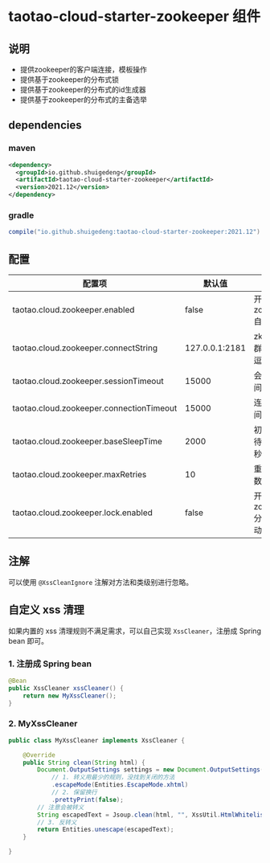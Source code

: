 # taotao-cloud-starter-zookeeper 组件

## 说明
- 提供zookeeper的客户端连接，模板操作
- 提供基于zookeeper的分布式锁
- 提供基于zookeeper的分布式的id生成器
- 提供基于zookeeper的分布式的主备选举

## dependencies
### maven
```xml
<dependency>
  <groupId>io.github.shuigedeng</groupId>
  <artifactId>taotao-cloud-starter-zookeeper</artifactId>
  <version>2021.12</version>
</dependency>
```

### gradle
```groovy
compile("io.github.shuigedeng:taotao-cloud-starter-zookeeper:2021.12")
```

## 配置
| 配置项                         | 默认值 | 说明                                        |
| ------------------------------ | ------ | ----------------------------------------- |
| taotao.cloud.zookeeper.enabled               | false   | 开启zookeeper自动配置                                 |
| taotao.cloud.zookeeper.connectString         | 127.0.0.1:2181   | zk连接集群，多个用逗号隔开                  |
| taotao.cloud.zookeeper.sessionTimeout        | 15000  | 会话超时时间(毫秒)        |
| taotao.cloud.zookeeper.connectionTimeout     | 15000  | 连接超时时间(毫秒) |
| taotao.cloud.zookeeper.baseSleepTime         | 2000  | 初始重试等待时间(毫秒)                   |
| taotao.cloud.zookeeper.maxRetries        | 10  | 重试最大次数            |
| taotao.cloud.zookeeper.lock.enabled |     false   | 开启zookeeper分布式锁自动配置                           |

## 注解
可以使用 `@XssCleanIgnore` 注解对方法和类级别进行忽略。

## 自定义 xss 清理
如果内置的 xss 清理规则不满足需求，可以自己实现 `XssCleaner`，注册成 Spring bean 即可。

### 1. 注册成 Spring bean
```java
@Bean
public XssCleaner xssCleaner() {
    return new MyXssCleaner();
}
```

### 2. MyXssCleaner
```java
public class MyXssCleaner implements XssCleaner {

	@Override
	public String clean(String html) {
		Document.OutputSettings settings = new Document.OutputSettings()
			// 1. 转义用最少的规则，没找到关闭的方法
			.escapeMode(Entities.EscapeMode.xhtml)
			// 2. 保留换行
			.prettyPrint(false);
		// 注意会被转义
		String escapedText = Jsoup.clean(html, "", XssUtil.HtmlWhitelist.INSTANCE, settings);
		// 3. 反转义
		return Entities.unescape(escapedText);
	}

}
```
